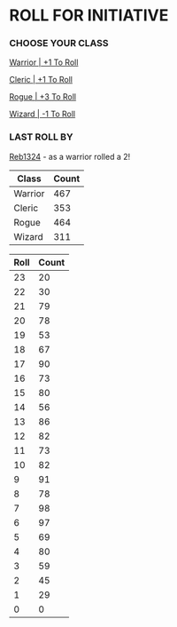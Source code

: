 # ROLL FOR INITIATIVE
### CHOOSE YOUR CLASS

[Warrior | +1 To Roll](https://github.com/benjaminsampica/benjaminsampica/issues/new?title=roll%7Cwarrior&body=Just+click+%27Submit+new+issue%27.)

[Cleric | +1 To Roll](https://github.com/benjaminsampica/benjaminsampica/issues/new?title=roll%7Ccleric&body=Just+click+%27Submit+new+issue%27.)

[Rogue | +3 To Roll](https://github.com/benjaminsampica/benjaminsampica/issues/new?title=roll%7Crogue&body=Just+click+%27Submit+new+issue%27.)

[Wizard | -1 To Roll](https://github.com/benjaminsampica/benjaminsampica/issues/new?title=roll%7Cwizard&body=Just+click+%27Submit+new+issue%27.)
### LAST ROLL BY
[Reb1324](https://www.github.com/Reb1324) - as a warrior rolled a 2!

|Class|Count|
|-|-|
|Warrior|467|
|Cleric|353|
|Rogue|464|
|Wizard|311|

|Roll|Count|
|-|-|
|23|20
|22|30
|21|79
|20|78
|19|53
|18|67
|17|90
|16|73
|15|80
|14|56
|13|86
|12|82
|11|73
|10|82
|9|91
|8|78
|7|98
|6|97
|5|69
|4|80
|3|59
|2|45
|1|29
|0|0

